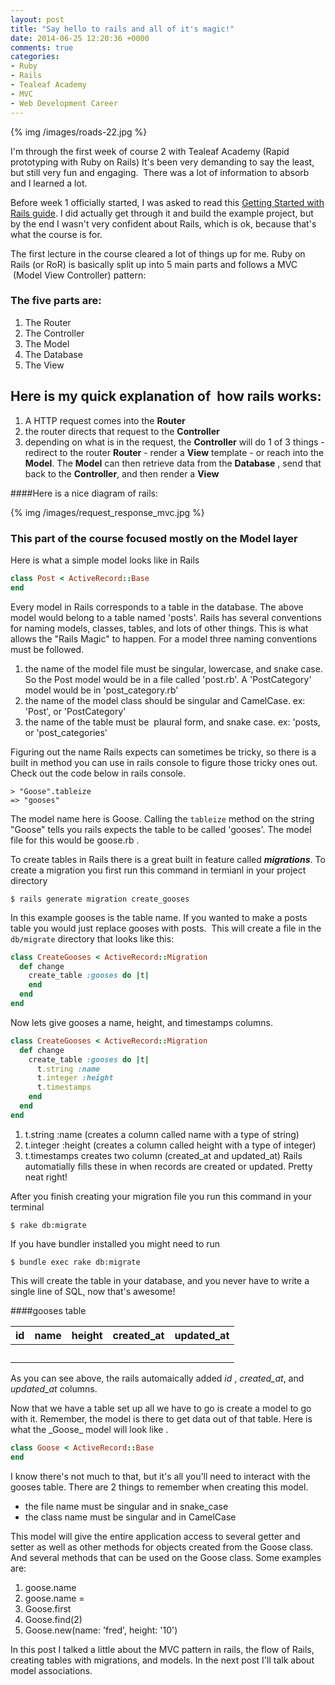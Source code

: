 ```yaml
---
layout: post
title: "Say hello to rails and all of it's magic!"
date: 2014-06-25 12:20:36 +0000
comments: true
categories: 
- Ruby
- Rails
- Tealeaf Academy
- MVC
- Web Development Career
---
```


{% img /images/roads-22.jpg %}

I'm through the first week of course 2 with Tealeaf Academy (Rapid prototyping with Ruby on Rails) It's been very demanding to say the least, but still very fun and engaging.  There was a lot of information to absorb and I learned a lot.

Before week 1 officially started, I was asked to read this [Getting Started with Rails guide](http://guides.rubyonrails.org/getting_started.html). I did actually get through it and build the example project, but by the end I wasn't very confident about Rails, which is ok, because that's what the course is for.
<!--more-->

The first lecture in the course cleared a lot of things up for me. Ruby on Rails (or RoR) is basically split up into 5 main parts and follows a MVC  (Model View Controller) pattern:

### The five parts are:

  1. The Router
  2. The Controller
  3. The Model
  4. The Database
  5. The View

## Here is my quick explanation of  how rails works:

  1. A HTTP request comes into the **Router**
  2. the router directs that request to the **Controller**
  3. depending on what is in the request, the **Controller** will do 1 of 3 things
    - redirect to the router **Router** 
    - render a **View** template 
    - or reach into the **Model**. The **Model** can then retrieve data from the **Database** , send that back to the  **Controller**, and then render a **View**
      

####Here is a nice diagram of rails:

{% img /images/request_response_mvc.jpg %}

### This part of the course focused mostly on the Model layer

Here is what a simple model looks like in Rails

```ruby 
class Post < ActiveRecord::Base
end
```

Every model in Rails corresponds to a table in the database. The above model would belong to a table named 'posts'. Rails has several conventions for naming models, classes, tables, and lots of other things. This is what allows the "Rails Magic" to happen. For a model three naming conventions must be followed.

  1. the name of the model file must be singular, lowercase, and snake case. So the Post model would be in a file called 'post.rb'. A 'PostCategory' model would be in 'post_category.rb'
  2. the name of the model class should be singular and CamelCase. ex: 'Post', or 'PostCategory'
  3. the name of the table must be  plaural form, and snake case. ex: 'posts, or 'post_categories'

Figuring out the name Rails expects can sometimes be tricky, so there is a built in method you can use in rails console to figure those tricky ones out. Check out the code below in rails console.

```
> "Goose".tableize
=> "gooses"
```

The model name here is Goose. Calling the `tableize` method on the string "Goose" tells you rails expects the table to be called 'gooses'. The model file for this would be goose.rb .

To create tables in Rails there is a great built in feature called **_migrations_**. To create a migration you first run this command in termianl in your project directory

```
$ rails generate migration create_gooses
```

In this example gooses is the table name. If you wanted to make a posts table you would just replace gooses with posts.  This will create a file in the `db/migrate` directory that looks like this:


```ruby
class CreateGooses < ActiveRecord::Migration
  def change
    create_table :gooses do |t|
    end
  end
end
```

Now lets give gooses a name, height, and timestamps columns.

```ruby
class CreateGooses < ActiveRecord::Migration
  def change
    create_table :gooses do |t|
      t.string :name
      t.integer :height
      t.timestamps
    end
  end  
end
```

  1. t.string :name (creates a column called name with a type of string)
  2. t.integer :height (creates a column called height with a type of integer)
  3. t.timestamps creates two column (created_at and updated_at) Rails automatially fills these in when records are created or updated. Pretty neat right!

After you finish creating your migration file you run this command in your terminal

```
$ rake db:migrate
```

If you have bundler installed you might need to run

```
$ bundle exec rake db:migrate
```

This will create the table in your database, and you never have to write a single line of SQL, now that's awesome!

####gooses table

<table class="table">
  <tr>
    <th>id</th>
    <th>name</th>  
    <th>height</th>
    <th>created_at</th>
    <th>updated_at</th>
  </tr>  
  <tr>
    <th>&nbsp;</th>
    <th>&nbsp;</th>
    <th>&nbsp;</th>
    <th>&nbsp;</th>
    <th>&nbsp;</th>
  </tr>
</table>

As you can see above, the rails automaically added _id_ , _created_at_, and _updated_at_ columns.

<p>Now that we have a table set up all we have to go is create a model to go with it. Remember, the model is there to get data out of that table. Here is what the _Goose_ model will look like .

```ruby Goose Model
class Goose < ActiveRecord::Base
end
```

I know there's not much to that, but it's all you'll need to interact with the gooses table. There are 2 things to remember when creating this model.

  - the file name must be singular and in snake_case 
  - the class name must be singular and in CamelCase

This model will give the entire application access to several getter and setter as well as other methods for objects created from the Goose class. And several methods that can be used on the Goose class. Some examples are:

  1. goose.name
  2. goose.name = 
  3. Goose.first
  4. Goose.find(2)
  5. Goose.new(name: 'fred', height: '10')


In this post I talked a little about the MVC pattern in rails, the flow of Rails, creating tables with migrations, and models. In the next post I'll talk about model associations. 
